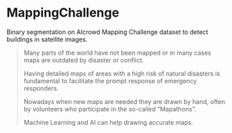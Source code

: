 # MappingChallenge
Binary segmentation on AIcrowd Mapping Challenge dataset to detect buildings in satellite images.

> Many parts of the world have not been mapped or in many cases maps are outdated by disaster or conflict.
> 
> Having detailed maps of areas with a high risk of natural disasters is fundamental to facilitate the prompt response of emergency responders.
> 
> Nowadays when new maps are needed they are drawn by hand, often by volunteers who participate in the so-called “Mapathons”.
> 
> Machine Learning and AI can help drawing accurate maps.



